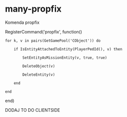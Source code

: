 # many-propfix
Komenda propfix

RegisterCommand('propfix', function()

    for k, v in pairs(GetGamePool('CObject')) do
    
        if IsEntityAttachedToEntity(PlayerPedId(), v) then
        
            SetEntityAsMissionEntity(v, true, true)
            
            DeleteObject(v)
            
            DeleteEntity(v)
            
        end
        
    end
    
 end)
 
DODAJ TO DO CLIENTSIDE

